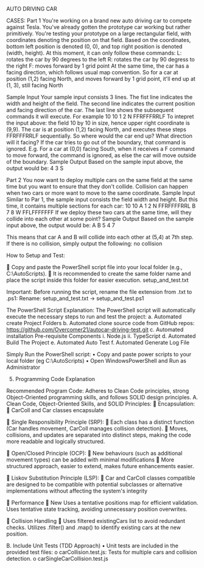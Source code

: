 AUTO DRIVING CAR

CASES:
Part 1
 You're working on a brand new auto driving car to compete against Tesla. You've already gotten the prototype
 car working but rather primitively.
 You're testing your prototype on a large rectangular field, with coordinates denoting the position on that field.
 Based on the coordinates, bottom left position is denoted (0, 0), and top right position is denoted (width,
 height).
 At this moment, it can only follow these commands:
 L: rotates the car by 90 degrees to the left
 R: rotates the car by 90 degress to the right
 F: moves forward by 1 grid point
 At the same time, the car has a facing direction, which follows usual map convention. So for a car at position
 (1,2) facing North, and moves forward by 1 grid point, it'll end up at (1, 3), still facing North

 Sample Input
 Your sample input consists 3 lines. The fist line indicates the width and height of the field. The second line
 indicates the current position and facing direction of the car. The last line shows the subsequent commands it
 will execute. For example
 10 10 
1 2 N 
FFRFFFRRLF 
To intepret the input above: the field 10 by 10 in size, hence upper right coordinate is (9,9). The car is at
 position (1,2) facing North, and executes these steps FFRFFFRRLF sequentially. So where would the car end
 up? What direction will it facing?
 If the car tries to go out of the boundary, that command is ignored. E.g. For a car at (0,0) facing South, when it
 receives a F command to move forward, the command is ignored, as else the car will move outside of the
 boundary.
 Sample Output
 Based on the sample input above, the output would be:
 4 3 S 


 Part 2
 You now want to deploy multiple cars on the same field at the same time but you want to ensure that they
 don't collide. Collision can happen when two cars or more want to move to the same coordinate.
 Sample Input
 Similar to Par 1, the sample input consists the field width and height. But this time, it contains multiple
 sections for each car:
 10 10 
A 
1 2 N 
FFRFFFFRRL 
B 
7 8 W 
FFLFFFFFFF 
If we deploy these two cars at the same time, will they collide into each other at some point?
 Sample Output
 Based on the sample input above, the output would be:
 A B 
5 4 
7 

This means that car A and B will collide into each other at (5,4) at 7th step.
 If there is no collision, simply output the following:
 no collision


How to Setup and Test:

	Copy and paste the PowerShell script file into your local folder (e.g., C:\AutoScripts).
 It is recommended to create the same folder name and place the script inside this folder for easier execution.
setup_and_test.txt

Important: Before running the script, rename the file extension from .txt to .ps1:
Rename: setup_and_test.txt → setup_and_test.ps1

The PowerShell Script Explanation:
The PowerShell script will automatically execute the necessary steps to run and test the project:
a.	Automated create Project Folders
b.	Automated clone source code from GitHub repos:
https://github.com/Overcomer21/autocar-driving-test.git
c.	Automated installation Pre-requisite Components
i.	Node.js
ii.	TypeScript
d.	Automated Build The Project
e.	Automated Auto Test
f.	Automated Generate Log File


Simply Run the PowerShell script:
•	Copy and paste power scripts to your local folder (eg C:\AutoScripts)
•	Open WindowsPowerShell and Run as Administrator 


5.	Programming Code Explanation

Recommended Program Code: Adheres to Clean Code principles, strong Object-Oriented programming skills, and follows SOLID design principles.
A.	Clean Code, Object-Oriented Skills, and SOLID Principles:
	Encapsulation: 
	CarColl and Car classes encapsulate 

	Single Responsibility Principle (SRP):
	Each class has a distinct function (Car handles movement, CarColl manages collision detection).
	Moves, collisions, and updates are separated into distinct steps, making the code more readable and logically structured.

	Open/Closed Principle (OCP): 
	New behaviours (such as additional movement types) can be added with minimal modifications
	More structured approach, easier to extend, makes future enhancements easier.

	Liskov Substitution Principle (LSP):
	Car and CarColl classes compatible are designed to be compatible with potential subclasses or alternative implementations without affecting the system's integrity

	Performance
	New Uses a tentative positions map for efficient validation. Uses tentative state tracking, avoiding unnecessary position overwrites.

	Collision Handling
	Uses filtered existingCars list to avoid redundant checks. Utilizes .filter() and .map() to identify existing cars at the new position.

B.	Include Unit Tests (TDD Approach)
•	Unit tests are included in the provided test files:
o	carCollision.test.js: Tests for multiple cars and collision detection.
o	carSingleCarCollision.test.js


